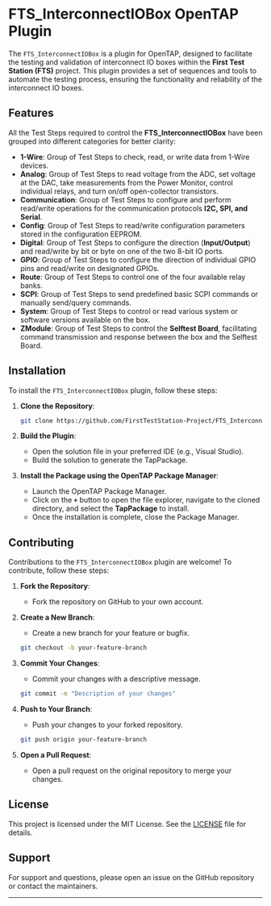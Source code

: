 # FTS_InterconnectIOBox OpenTAP Plugin

The `FTS_InterconnectIOBox` is a plugin for OpenTAP, designed to facilitate the testing and validation of interconnect IO boxes within the **First Test Station (FTS)** project. This plugin provides a set of sequences and tools to automate the testing process, ensuring the functionality and reliability of the interconnect IO boxes.

## Features

All the Test Steps required to control the **FTS_InterconnectIOBox** have been grouped into different categories for better clarity:

- **1-Wire**: Group of Test Steps to check, read, or write data from 1-Wire devices.
- **Analog**: Group of Test Steps to read voltage from the ADC, set voltage at the DAC, take measurements from the Power Monitor, control individual relays, and turn on/off open-collector transistors.
- **Communication**: Group of Test Steps to configure and perform read/write operations for the communication protocols **I2C, SPI, and Serial**.
- **Config**: Group of Test Steps to read/write configuration parameters stored in the configuration EEPROM.
- **Digital**: Group of Test Steps to configure the direction (**Input/Output**) and read/write by bit or byte on one of the two 8-bit IO ports.
- **GPIO**: Group of Test Steps to configure the direction of individual GPIO pins and read/write on designated GPIOs.
- **Route**: Group of Test Steps to control one of the four available relay banks.
- **SCPI**: Group of Test Steps to send predefined basic SCPI commands or manually send/query commands.
- **System**: Group of Test Steps to control or read various system or software versions available on the box.
- **ZModule**: Group of Test Steps to control the **Selftest Board**, facilitating command transmission and response between the box and the Selftest Board.

## Installation

To install the `FTS_InterconnectIOBox` plugin, follow these steps:

1. **Clone the Repository**:
    ```sh
    git clone https://github.com/FirstTestStation-Project/FTS_InterconnectIOBox_OpenTAP_Plugin
    ```

2. **Build the Plugin**:
    - Open the solution file in your preferred IDE (e.g., Visual Studio).
    - Build the solution to generate the TapPackage.

3. **Install the Package using the OpenTAP Package Manager**:
    - Launch the OpenTAP Package Manager.
    - Click on the **`+`** button to open the file explorer, navigate to the cloned directory, and select the **TapPackage** to install.
    - Once the installation is complete, close the Package Manager.



## Contributing

Contributions to the `FTS_InterconnectIOBox` plugin are welcome! To contribute, follow these steps:

1. **Fork the Repository**:
    - Fork the repository on GitHub to your own account.

2. **Create a New Branch**:
    - Create a new branch for your feature or bugfix.
    ```sh
    git checkout -b your-feature-branch
    ```

3. **Commit Your Changes**:
    - Commit your changes with a descriptive message.
    ```sh
    git commit -m "Description of your changes"
    ```

4. **Push to Your Branch**:
    - Push your changes to your forked repository.
    ```sh
    git push origin your-feature-branch
    ```

5. **Open a Pull Request**:
    - Open a pull request on the original repository to merge your changes.

## License

This project is licensed under the MIT License. See the [LICENSE](LICENSE) file for details.

## Support

For support and questions, please open an issue on the GitHub repository or contact the maintainers.

---
